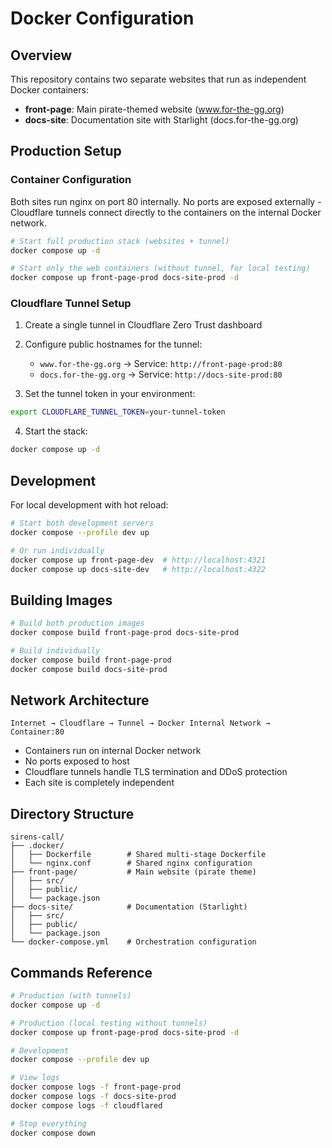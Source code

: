 # Docker Configuration

## Overview

This repository contains two separate websites that run as independent Docker containers:
- **front-page**: Main pirate-themed website (www.for-the-gg.org)
- **docs-site**: Documentation site with Starlight (docs.for-the-gg.org)

## Production Setup

### Container Configuration

Both sites run nginx on port 80 internally. No ports are exposed externally - Cloudflare tunnels connect directly to the containers on the internal Docker network.

```bash
# Start full production stack (websites + tunnel)
docker compose up -d

# Start only the web containers (without tunnel, for local testing)
docker compose up front-page-prod docs-site-prod -d
```

### Cloudflare Tunnel Setup

1. Create a single tunnel in Cloudflare Zero Trust dashboard

2. Configure public hostnames for the tunnel:
   - `www.for-the-gg.org` → Service: `http://front-page-prod:80`
   - `docs.for-the-gg.org` → Service: `http://docs-site-prod:80`

3. Set the tunnel token in your environment:
```bash
export CLOUDFLARE_TUNNEL_TOKEN=your-tunnel-token
```

4. Start the stack:
```bash
docker compose up -d
```

## Development

For local development with hot reload:

```bash
# Start both development servers
docker compose --profile dev up

# Or run individually
docker compose up front-page-dev  # http://localhost:4321
docker compose up docs-site-dev   # http://localhost:4322
```

## Building Images

```bash
# Build both production images
docker compose build front-page-prod docs-site-prod

# Build individually
docker compose build front-page-prod
docker compose build docs-site-prod
```

## Network Architecture

```
Internet → Cloudflare → Tunnel → Docker Internal Network → Container:80
```

- Containers run on internal Docker network
- No ports exposed to host
- Cloudflare tunnels handle TLS termination and DDoS protection
- Each site is completely independent

## Directory Structure

```
sirens-call/
├── .docker/
│   ├── Dockerfile        # Shared multi-stage Dockerfile
│   └── nginx.conf        # Shared nginx configuration
├── front-page/           # Main website (pirate theme)
│   ├── src/
│   ├── public/
│   └── package.json
├── docs-site/            # Documentation (Starlight)
│   ├── src/
│   ├── public/
│   └── package.json
└── docker-compose.yml    # Orchestration configuration
```

## Commands Reference

```bash
# Production (with tunnels)
docker compose up -d

# Production (local testing without tunnels)
docker compose up front-page-prod docs-site-prod -d

# Development
docker compose --profile dev up

# View logs
docker compose logs -f front-page-prod
docker compose logs -f docs-site-prod
docker compose logs -f cloudflared

# Stop everything
docker compose down
```